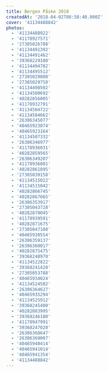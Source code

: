 ```yaml
---
title: Bergen Påske 2018
createdAt: '2018-04-02T08:58:40.000Z'
cover: '41134488842'
photos:
  - '41134488922'
  - '41178927571'
  - '27305026788'
  - '41134491392'
  - '41134491462'
  - '39368229100'
  - '41134494782'
  - '41134495512'
  - '27305029808'
  - '27305029758'
  - '41134498502'
  - '41134500692'
  - '40282856005'
  - '41178932791'
  - '41134504722'
  - '41134504662'
  - '26306345077'
  - '40465923074'
  - '40465923164'
  - '41134507332'
  - '26306346977'
  - '41178936031'
  - '40282859565'
  - '26306349207'
  - '41178936801'
  - '40282861895'
  - '27305039158'
  - '41134515022'
  - '41134515042'
  - '40282866745'
  - '40282867665'
  - '26306353917'
  - '27305043728'
  - '40282870045'
  - '41178939591'
  - '40282871675'
  - '27305047108'
  - '40465930554'
  - '26306359137'
  - '26306360017'
  - '40282875475'
  - '39368240970'
  - '41134522822'
  - '39368241420'
  - '27305053788'
  - '40465934024'
  - '41134524502'
  - '26306364627'
  - '40465935294'
  - '41134525912'
  - '39368245400'
  - '40282883995'
  - '39368246180'
  - '41178947991'
  - '39368247020'
  - '26306368647'
  - '26306369007'
  - '40465940414'
  - '40465941014'
  - '40465941354'
  - '41134488842'
---
```


